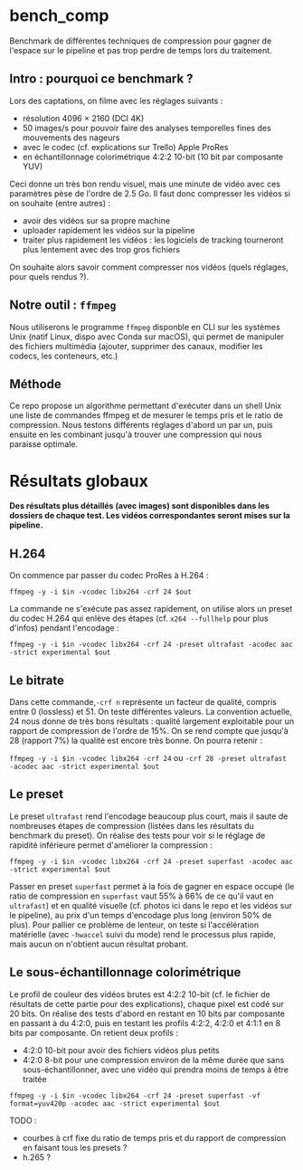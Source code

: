 # bench_comp

Benchmark de différentes techniques de compression pour gagner de l'espace sur le pipeline et pas trop perdre de temps lors du traitement.

Intro : pourquoi ce benchmark ?
---
Lors des captations, on filme avec les réglages suivants :
- résolution 4096 × 2160 (DCI 4K)
- 50 images/s pour pouvoir faire des analyses temporelles fines des mouvements des nageurs
- avec le codec (cf. explications sur Trello) Apple ProRes
- en échantillonnage colorimétrique 4:2:2 10-bit (10 bit par composante YUV)

Ceci donne un très bon rendu visuel, mais une minute de vidéo avec ces paramètres pèse de l'ordre de 2.5 Go. Il faut donc compresser les vidéos si on souhaite (entre autres) :
- avoir des vidéos sur sa propre machine
- uploader rapidement les vidéos sur la pipeline
- traiter plus rapidement les vidéos : les logiciels de tracking tourneront plus lentement avec des trop gros fichiers

On souhaite alors savoir comment compresser nos vidéos (quels réglages, pour quels rendus ?).

Notre outil : `ffmpeg`
---
Nous utiliserons le programme `ffmpeg` disponble en CLI sur les systèmes Unix (natif Linux, dispo avec Conda sur macOS), qui permet de manipuler des fichiers multimédia (ajouter, supprimer des canaux, modifier les codecs, les conteneurs, etc.)

Méthode
---
Ce repo propose un algorithme permettant d'exécuter dans un shell Unix une liste de commandes ffmpeg et de mesurer le temps pris et le ratio de compression. Nous testons différents réglages d'abord un par un, puis ensuite en les combinant jusqu'à trouver une compression qui nous paraisse optimale.

Résultats globaux
===
**Des résultats plus détaillés (avec images) sont disponibles dans les dossiers de chaque test. Les vidéos correspondantes seront mises sur la pipeline.**

H.264
---
On commence par passer du codec ProRes à H.264 : 

`ffmpeg -y -i $in -vcodec libx264 -crf 24 $out`

La commande ne s'exécute pas assez rapidement, on utilise alors un preset du codec H.264 qui enlève des étapes (cf. `x264 --fullhelp` pour plus d'infos) pendant l'encodage :

`ffmpeg -y -i $in -vcodec libx264 -crf 24 -preset ultrafast -acodec aac -strict experimental $out`

Le bitrate
---
Dans cette commande,`-crf n` représente un facteur de qualité, compris entre 0 (lossless) et 51. On teste différentes valeurs. La convention actuelle, 24 nous donne de très bons résultats : qualité largement exploitable pour un rapport de compression de l'ordre de 15%. On se rend compte que jusqu'à 28 (rapport 7%) la qualité est encore très bonne. On pourra retenir :

`ffmpeg -y -i $in -vcodec libx264 -crf 24` ou `-crf 28 -preset ultrafast -acodec aac -strict experimental $out`

Le preset
---

Le preset `ultrafast` rend l'encodage beaucoup plus court, mais il saute de nombreuses étapes de compression (listées dans les résultats du benchmark du preset). On réalise des tests pour voir si le réglage de rapidité inférieure permet d'améliorer la compression :

`ffmpeg -y -i $in -vcodec libx264 -crf 24 -preset superfast -acodec aac -strict experimental $out`

Passer en preset `superfast` permet à la fois de gagner en espace occupé (le ratio de compression en `superfast` vaut 55% à 66% de ce qu'il vaut en `ultrafast`) et en qualité visuelle (cf. photos ici dans le repo et les vidéos sur le pipeline), au prix d'un temps d'encodage plus long (environ 50% de plus). Pour pallier ce problème de lenteur, on teste si l'accélération matérielle (avec `-hwaccel` suivi du mode) rend le processus plus rapide, mais aucun on n'obtient aucun résultat probant.

Le sous-échantillonnage colorimétrique
---
Le profil de couleur des vidéos brutes est 4:2:2 10-bit (cf. le fichier de résultats de cette partie pour des explications), chaque pixel est codé sur 20 bits. On réalise des tests d'abord en restant en 10 bits par composante en passant à du 4:2:0, puis en testant les profils 4:2:2, 4:2:0 et 4:1:1 en 8 bits par composante. On retient deux profils :
- 4:2:0 10-bit pour avoir des fichiers vidéos plus petits 
- 4:2:0 8-bit pour une compression environ de la même durée que sans sous-échantillonner, avec une vidéo qui prendra moins de temps à être traitée

`ffmpeg -y -i $in -vcodec libx264 -crf 24 -preset superfast -vf format=yuv420p -acodec aac -strict experimental $out`

TODO :
- courbes à crf fixe du ratio de temps pris et du rapport de compression en faisant tous les presets ?
- h.265 ?
